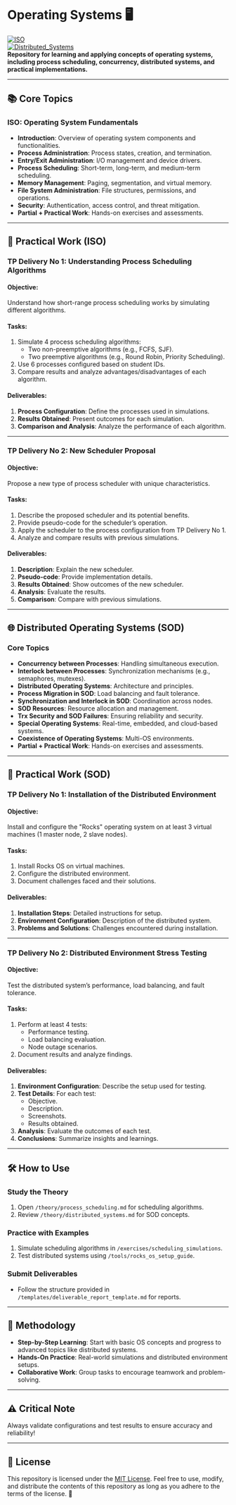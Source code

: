 # Operating Systems 🖥️  
[![ISO](https://img.shields.io/badge/ISO-Process_Planning-blue)](https://en.wikipedia.org/wiki/Operating_system)  
[![Distributed_Systems](https://img.shields.io/badge/Distributed_Systems-Concurrency-green)](https://en.wikipedia.org/wiki/Distributed_operating_system)  
**Repository for learning and applying concepts of operating systems, including process scheduling, concurrency, distributed systems, and practical implementations.**

---

## 📚 Core Topics  

### **ISO: Operating System Fundamentals**  
- **Introduction**: Overview of operating system components and functionalities.  
- **Process Administration**: Process states, creation, and termination.  
- **Entry/Exit Administration**: I/O management and device drivers.  
- **Process Scheduling**: Short-term, long-term, and medium-term scheduling.  
- **Memory Management**: Paging, segmentation, and virtual memory.  
- **File System Administration**: File structures, permissions, and operations.  
- **Security**: Authentication, access control, and threat mitigation.  
- **Partial + Practical Work**: Hands-on exercises and assessments.  

---

## 🔧 Practical Work (ISO)  

### **TP Delivery No 1: Understanding Process Scheduling Algorithms**  
#### Objective:  
Understand how short-range process scheduling works by simulating different algorithms.  

#### Tasks:  
1. Simulate 4 process scheduling algorithms:  
   - Two non-preemptive algorithms (e.g., FCFS, SJF).  
   - Two preemptive algorithms (e.g., Round Robin, Priority Scheduling).  
2. Use 6 processes configured based on student IDs.  
3. Compare results and analyze advantages/disadvantages of each algorithm.  

#### Deliverables:  
1. **Process Configuration**: Define the processes used in simulations.  
2. **Results Obtained**: Present outcomes for each simulation.  
3. **Comparison and Analysis**: Analyze the performance of each algorithm.  

---

### **TP Delivery No 2: New Scheduler Proposal**  
#### Objective:  
Propose a new type of process scheduler with unique characteristics.  

#### Tasks:  
1. Describe the proposed scheduler and its potential benefits.  
2. Provide pseudo-code for the scheduler’s operation.  
3. Apply the scheduler to the process configuration from TP Delivery No 1.  
4. Analyze and compare results with previous simulations.  

#### Deliverables:  
1. **Description**: Explain the new scheduler.  
2. **Pseudo-code**: Provide implementation details.  
3. **Results Obtained**: Show outcomes of the new scheduler.  
4. **Analysis**: Evaluate the results.  
5. **Comparison**: Compare with previous simulations.  

---

## 🌐 Distributed Operating Systems (SOD)  

### **Core Topics**  
- **Concurrency between Processes**: Handling simultaneous execution.  
- **Interlock between Processes**: Synchronization mechanisms (e.g., semaphores, mutexes).  
- **Distributed Operating Systems**: Architecture and principles.  
- **Process Migration in SOD**: Load balancing and fault tolerance.  
- **Synchronization and Interlock in SOD**: Coordination across nodes.  
- **SOD Resources**: Resource allocation and management.  
- **Trx Security and SOD Failures**: Ensuring reliability and security.  
- **Special Operating Systems**: Real-time, embedded, and cloud-based systems.  
- **Coexistence of Operating Systems**: Multi-OS environments.  
- **Partial + Practical Work**: Hands-on exercises and assessments.  

---

## 🔧 Practical Work (SOD)  

### **TP Delivery No 1: Installation of the Distributed Environment**  
#### Objective:  
Install and configure the "Rocks" operating system on at least 3 virtual machines (1 master node, 2 slave nodes).  

#### Tasks:  
1. Install Rocks OS on virtual machines.  
2. Configure the distributed environment.  
3. Document challenges faced and their solutions.  

#### Deliverables:  
1. **Installation Steps**: Detailed instructions for setup.  
2. **Environment Configuration**: Description of the distributed system.  
3. **Problems and Solutions**: Challenges encountered during installation.  

---

### **TP Delivery No 2: Distributed Environment Stress Testing**  
#### Objective:  
Test the distributed system’s performance, load balancing, and fault tolerance.  

#### Tasks:  
1. Perform at least 4 tests:  
   - Performance testing.  
   - Load balancing evaluation.  
   - Node outage scenarios.  
2. Document results and analyze findings.  

#### Deliverables:  
1. **Environment Configuration**: Describe the setup used for testing.  
2. **Test Details**: For each test:  
   - Objective.  
   - Description.  
   - Screenshots.  
   - Results obtained.  
3. **Analysis**: Evaluate the outcomes of each test.  
4. **Conclusions**: Summarize insights and learnings.  

---

## 🛠️ How to Use  

### **Study the Theory**  
1. Open `/theory/process_scheduling.md` for scheduling algorithms.  
2. Review `/theory/distributed_systems.md` for SOD concepts.  

### **Practice with Examples**  
1. Simulate scheduling algorithms in `/exercises/scheduling_simulations`.  
2. Test distributed systems using `/tools/rocks_os_setup_guide`.  

### **Submit Deliverables**  
- Follow the structure provided in `/templates/deliverable_report_template.md` for reports.  

---

## 📜 Methodology  

- **Step-by-Step Learning**: Start with basic OS concepts and progress to advanced topics like distributed systems.  
- **Hands-On Practice**: Real-world simulations and distributed environment setups.  
- **Collaborative Work**: Group tasks to encourage teamwork and problem-solving.  

---

## ⚠️ Critical Note  
Always validate configurations and test results to ensure accuracy and reliability!

---

## 📜 License

This repository is licensed under the [MIT License](LICENSE). Feel free to use, modify, and distribute the contents of this repository as long as you adhere to the terms of the license. 📝
